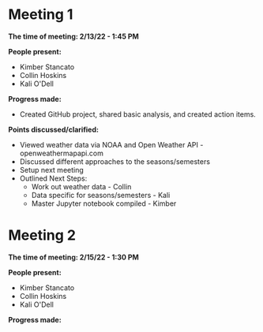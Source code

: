 # Meeting 1
**The time of meeting: 2/13/22 - 1:45 PM**

**People present:**
 - Kimber Stancato 
 - Collin Hoskins
 - Kali O'Dell
 
 **Progress made:**
 - Created GitHub project, shared basic analysis, and created action items.
 
 **Points discussed/clarified:**
 - Viewed weather data via NOAA and Open Weather API - openweathermapapi.com
 - Discussed different approaches to the seasons/semesters
 - Setup next meeting
 - Outlined Next Steps:
   - Work out weather data - Collin
   - Data specific for seasons/semesters - Kali
   - Master Jupyter notebook compiled - Kimber

# Meeting 2
**The time of meeting: 2/15/22 - 1:30 PM**

**People present:**
 - Kimber Stancato
 - Collin Hoskins
 - Kali O'Dell

**Progress made:**

